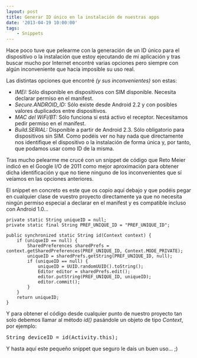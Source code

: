 ```yaml
---
layout: post
title: Generar ID único en la instalación de nuestras apps
date: '2013-04-19 10:00:00'
tags:
	- Snippets
---
```


Hace poco tuve que pelearme con la generación de un ID único para el dispositivo o la instalación que estoy ejecutando de mi aplicación y tras buscar mucho por Internet encontré varias opciones pero siempre con algún inconveniente que hacía imposible su uso real.

Las distintas opciones que encontré _(y sus inconvenientes)_ son estas:

- _IMEI:_ Sólo disponible en dispositivos con SIM disponible. Necesita declarar permiso en el manifest.</span>
- *Secure.ANDROID_ID:* Sólo existe desde Android 2.2 y con posibles valores duplicados entre dispositivos.
- _MAC del WiFi/BT:_ Sólo funciona si está activo el receptor. Necesitamos pedir permiso en el manifest.
- _Build.SERIAL:_ Disponible a partir de Android 2.3. Sólo obligatorio para dispositivos sin SIM.
Como podéis ver no hay nada que directamente nos identifique el dispositivo o la instalación de forma única y, por tanto, que podamos usar como ID de la misma.

Tras mucho pelearme me crucé con un snippet de código que Reto Meier indicó en el Google I/O de 2011 como mejor aproximación para obtener dicha identificación y que no tiene ninguno de los inconvenientes que sí veíamos en las opciones anteriores.

<!--more-->

El snippet en concreto es este que os copio aquí debajo y que podéis pegar en cualquier clase de vuestro proyecto directamente ya que no necesita ningún permiso especial a declarar en el manifest y es compatible incluso con Android 1.0...

```
private static String uniqueID = null;
private static final String PREF_UNIQUE_ID = "PREF_UNIQUE_ID";

public synchronized static String id(Context context) {
	if (uniqueID == null) {
		SharedPreferences sharedPrefs = context.getSharedPreferences(PREF_UNIQUE_ID, Context.MODE_PRIVATE);
		uniqueID = sharedPrefs.getString(PREF_UNIQUE_ID, null);
		if (uniqueID == null) {
			uniqueID = UUID.randomUUID().toString();
			Editor editor = sharedPrefs.edit();
			editor.putString(PREF_UNIQUE_ID, uniqueID);
			editor.commit();
		}
	}
	return uniqueID;
}
```

Y para obtener el código desde cualquier punto de nuestro proyecto tan solo debemos llamar al método _id()_ pasándole un objeto de tipo _Context_, por ejemplo:
<pre class="brush: java; gutter: true; first-line: 1">String deviceID = id(Activity.this);</pre>
Y hasta aquí este pequeño snippet que seguro le dais un buen uso... ;)